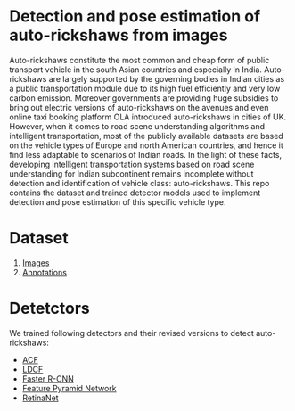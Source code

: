 # Detection and pose estimation of auto-rickshaws from images
Auto-rickshaws constitute the most common and cheap form of public transport vehicle in the south Asian countries and especially in India. Auto-rickshaws are largely  supported by the governing bodies in Indian cities as a public transportation module  due to its high fuel efficiently and very low carbon emission. Moreover governments are providing huge subsidies to bring out electric versions of auto-rickshaws on the avenues and even online taxi booking platform OLA introduced auto-rickshaws in cities of UK. However, when it comes to road scene understanding algorithms and intelligent transportation, most of the publicly available datasets are based on the vehicle types of Europe and north American countries, and hence it find less adaptable to scenarios of Indian roads. In the light of these facts, developing intelligent transportation systems based on road scene understanding for Indian subcontinent remains incomplete without detection and identification of vehicle class: auto-rickshaws. This repo contains the dataset and trained detector models used to implement detection and pose estimation of this specific vehicle type.

# Dataset
1. [Images](https://1drv.ms/u/s!AkQHlKGkKEJshkou9FIMNFA3JAkf?e=fEYmUk)
2. [Annotations](https://1drv.ms/u/s!AkQHlKGkKEJshklbt1OUsLJbmaw6?e=40Ij02)

# Detetctors
We trained following detectors and their revised versions to detect auto-rickshaws:
- [ACF](https://vision.cornell.edu/se3/wp-content/uploads/2014/09/DollarPAMI14pyramids_0.pdf)
- [LDCF](https://arxiv.org/pdf/1406.1134)
- [Faster R-CNN](https://arxiv.org/abs/1506.01497)
- [Feature Pyramid Network](https://arxiv.org/abs/1612.03144)
- [RetinaNet](https://arxiv.org/abs/1708.02002)
